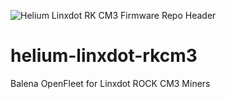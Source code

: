 ![Helium Linxdot RK CM3 Firmware Repo Header](https://cdn.shopify.com/s/files/1/0071/2281/3001/files/Nebra-Firmware-Github-Header-Linxdot_2x_1.png?v=1673812646)

# helium-linxdot-rkcm3
Balena OpenFleet for Linxdot ROCK CM3 Miners
